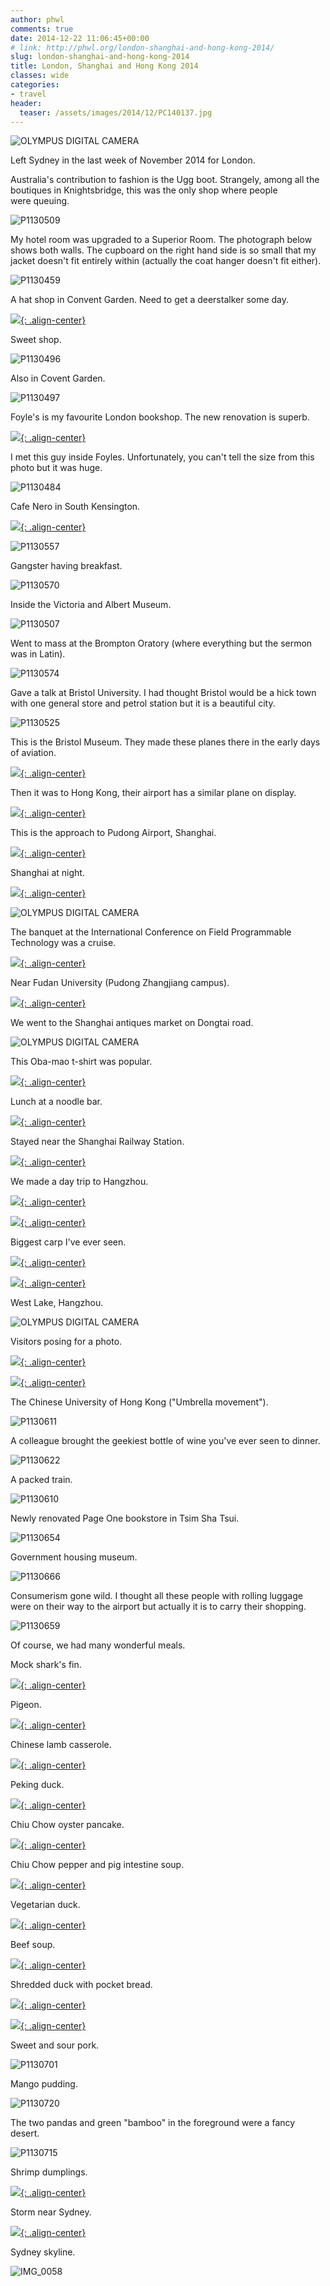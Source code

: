 ```yaml
---
author: phwl
comments: true
date: 2014-12-22 11:06:45+00:00
# link: http://phwl.org/london-shanghai-and-hong-kong-2014/
slug: london-shanghai-and-hong-kong-2014
title: London, Shanghai and Hong Kong 2014
classes: wide
categories:
- travel
header:
  teaser: /assets/images/2014/12/PC140137.jpg
---
```


![OLYMPUS DIGITAL CAMERA](/assets/images/2014/12/PC140137.jpg)

Left Sydney in the last week of November 2014 for London.

<!-- more -->

Australia's contribution to fashion is the Ugg boot. Strangely, among all the boutiques in Knightsbridge, this was the only shop where people were queuing.

![P1130509](/assets/images/2014/12/P1130509.jpg)

My hotel room was upgraded to a Superior Room. The photograph below shows both walls. The cupboard on the right hand side is so small that my jacket doesn't fit entirely within (actually the coat hanger doesn't fit either).

![P1130459](/assets/images/2014/12/P1130459.jpg)

A hat shop in Convent Garden. Need to get a deerstalker some day.

[![](/assets/images/2014/12/P1130495.jpg){: .align-center}](/assets/images/2014/12/P1130495.jpg)

Sweet shop.

![P1130496](/assets/images/2014/12/P1130496.jpg)

Also in Covent Garden.

![P1130497](/assets/images/2014/12/P1130497.jpg)

Foyle's is my favourite London bookshop. The new renovation is superb.

[![](/assets/images/2014/12/P1130469.jpg){: .align-center}](/assets/images/2014/12/P1130469.jpg)

I met this guy inside Foyles. Unfortunately, you can't tell the size from this photo but it was huge.

![P1130484](/assets/images/2014/12/P1130484.jpg)

Cafe Nero in South Kensington.

[![](/assets/images/2014/12/IMG_0048.jpg){: .align-center}](/assets/images/2014/12/IMG_0048.jpg)

![P1130557](/assets/images/2014/12/P1130557.jpg)

Gangster having breakfast.

![P1130570](/assets/images/2014/12/P1130570.jpg)

Inside the Victoria and Albert Museum.

![P1130507](/assets/images/2014/12/P1130507.jpg)

Went to mass at the Brompton Oratory (where everything but the sermon was in Latin).

![P1130574](/assets/images/2014/12/P1130574.jpg)

Gave a talk at Bristol University. I had thought Bristol would be a hick town with one general store and petrol station but it is a beautiful city.

![P1130525](/assets/images/2014/12/P1130525.jpg)

This is the Bristol Museum. They made these planes there in the early days of aviation.

[![](/assets/images/2014/12/P1130528.jpg){: .align-center}](/assets/images/2014/12/P1130528.jpg)

Then it was to Hong Kong, their airport has a similar plane on display.

[![](/assets/images/2014/12/PC080014.jpg){: .align-center}](/assets/images/2014/12/PC080014.jpg)

This is the approach to Pudong Airport, Shanghai.

[![](/assets/images/2014/12/P1130585.jpg){: .align-center}](/assets/images/2014/12/P1130585.jpg)

Shanghai at night.

[![](/assets/images/2014/12/PC110102.jpg){: .align-center}](/assets/images/2014/12/PC110102.jpg)

![OLYMPUS DIGITAL CAMERA](/assets/images/2014/12/PC110103.jpg)

The banquet at the International Conference on Field Programmable Technology was a cruise.

[![](/assets/images/2014/12/PC110027.jpg){: .align-center}](/assets/images/2014/12/PC110027.jpg)

Near Fudan University (Pudong Zhangjiang campus).

[![](/assets/images/2014/12/PC090020.jpg){: .align-center}](/assets/images/2014/12/PC090020.jpg)

We went to the Shanghai antiques market on Dongtai road.

![OLYMPUS DIGITAL CAMERA](/assets/images/2014/12/PC140150.jpg)

This Oba-mao t-shirt was popular.

[![](/assets/images/2014/12/PC140158.jpg){: .align-center}](/assets/images/2014/12/PC140158.jpg)

Lunch at a noodle bar.

[![](/assets/images/2014/12/PC140130.jpg){: .align-center}](/assets/images/2014/12/PC140130.jpg)

Stayed near the Shanghai Railway Station.

[![](/assets/images/2014/12/PC140124.jpg){: .align-center}](/assets/images/2014/12/PC140124.jpg)

We made a day trip to Hangzhou.

[![](/assets/images/2014/12/PC150181.jpg){: .align-center}](/assets/images/2014/12/PC150181.jpg)

[![](/assets/images/2014/12/PC150197.jpg){: .align-center}](/assets/images/2014/12/PC150197.jpg)

Biggest carp I've ever seen.

[![](/assets/images/2014/12/PC150189.jpg){: .align-center}](/assets/images/2014/12/PC150189.jpg)

[![](/assets/images/2014/12/PC150212.jpg){: .align-center}](/assets/images/2014/12/PC150212.jpg)

West Lake, Hangzhou.

![OLYMPUS DIGITAL CAMERA](/assets/images/2014/12/PC150200.jpg)

Visitors posing for a photo.

[![](/assets/images/2014/12/PC150210.jpg){: .align-center}](/assets/images/2014/12/PC150210.jpg)

[![](/assets/images/2014/12/PC150203.jpg){: .align-center}](/assets/images/2014/12/PC150203.jpg)

The Chinese University of Hong Kong ("Umbrella movement").

![P1130611](/assets/images/2014/12/P1130611.jpg)

A colleague brought the geekiest bottle of wine you've ever seen to dinner.

![P1130622](/assets/images/2014/12/P1130622.jpg)

A packed train.

![P1130610](/assets/images/2014/12/P1130610.jpg)

Newly renovated Page One bookstore in Tsim Sha Tsui.

![P1130654](/assets/images/2014/12/P1130654.jpg)

Government housing museum.

![P1130666](/assets/images/2014/12/P1130666.jpg)

Consumerism gone wild. I thought all these people with rolling luggage were on their way to the airport but actually it is to carry their shopping.

![P1130659](/assets/images/2014/12/P1130659.jpg)

Of course, we had many wonderful meals.

Mock shark's fin.

[![](/assets/images/2014/12/P1130615.jpg){: .align-center}](/assets/images/2014/12/P1130615.jpg)

Pigeon.

[![](/assets/images/2014/12/P1130614.jpg){: .align-center}](/assets/images/2014/12/P1130614.jpg)

Chinese lamb casserole.

[![](/assets/images/2014/12/P1130612.jpg){: .align-center}](/assets/images/2014/12/P1130612.jpg)

Peking duck.

[![](/assets/images/2014/12/IMG_4801.jpg){: .align-center}](/assets/images/2014/12/IMG_4801.jpg)

Chiu Chow oyster pancake.

[![](/assets/images/2014/12/P1130646.jpg){: .align-center}](/assets/images/2014/12/P1130646.jpg)

Chiu Chow pepper and pig intestine soup.

[![](/assets/images/2014/12/P1130645.jpg){: .align-center}](/assets/images/2014/12/P1130645.jpg)

Vegetarian duck.

[![](/assets/images/2014/12/P1130636.jpg){: .align-center}](/assets/images/2014/12/P1130636.jpg)

Beef soup.

[![](/assets/images/2014/12/P1130630.jpg){: .align-center}](/assets/images/2014/12/P1130630.jpg)

Shredded duck with pocket bread.

[![](/assets/images/2014/12/P1130699.jpg){: .align-center}](/assets/images/2014/12/P1130699.jpg)

[![](/assets/images/2014/12/P1130698.jpg){: .align-center}](/assets/images/2014/12/P1130698.jpg)

Sweet and sour pork.

![P1130701](/assets/images/2014/12/P1130701.jpg)

Mango pudding.

![P1130720](/assets/images/2014/12/P1130720.jpg)

The two pandas and green "bamboo" in the foreground were a fancy desert.

![P1130715](/assets/images/2014/12/P1130715.jpg)

Shrimp dumplings.

[![](/assets/images/2014/12/IMG_4822.jpg){: .align-center}](/assets/images/2014/12/IMG_4822.jpg)

Storm near Sydney.

[![](/assets/images/2014/12/IMG_0031.jpg){: .align-center}](/assets/images/2014/12/IMG_0031.jpg)

Sydney skyline.

![IMG_0058](/assets/images/2014/12/IMG_0058.jpg)
